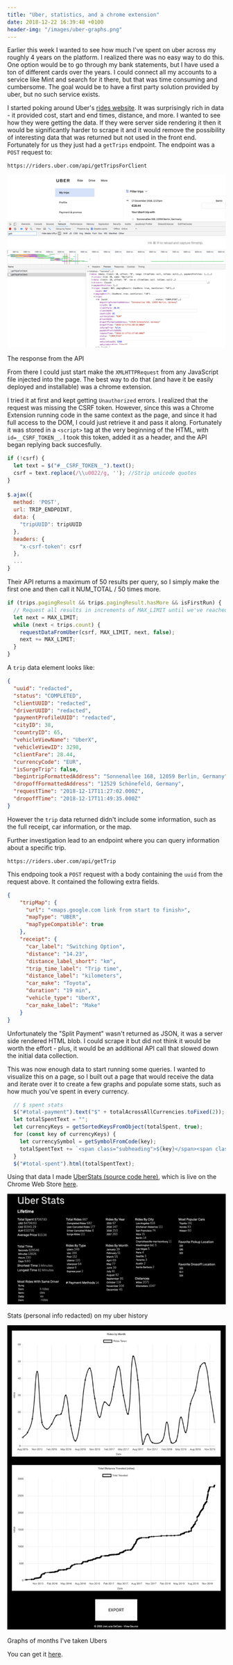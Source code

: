 ```yaml
---
title: "Uber, statistics, and a chrome extension"
date: 2018-12-22 16:39:48 +0100
header-img: "/images/uber-graphs.png"
---
```

<style>
    {%  include main.css  %}
</style>

Earlier this week I wanted to see how much I've spent on uber across my roughly 4 years on the platform. I realized there was no easy way to do this. One option would be to go through my bank statements, but I have used a ton of different cards over the years. I could connect all my accounts to a service like Mint and search for it there, but that was time consuming and cumbersome. The goal would be to have a first party solution provided by uber, but no such service exists. 

I started poking around Uber's [rides website](https://riders.uber.com/trips). It was surprisingly rich in data - it provided cost, start and end times, distance, and more. I wanted to see how they were getting the data. If they were server side rendering it then it would be significantly harder to scrape it and it would remove the possibility of interesting data that was returned but not used in the front end. Fortunately for us they just had a `getTrips` endpoint. The endpoint was a `POST` request to:

```
https://riders.uber.com/api/getTripsForClient
```

<picture class="centered-image">
  <source srcset="/images/uber-netrequest.webp" type="image/webp">
  <source srcset="/images/uber-netrequest.png" type="image/jpeg"> 
  <img class="centered-image" src="/images/uber-netrequest.png">
</picture>
<p class="footnote">The response from the API</p>

From there I could just start make the `XMLHTTPRequest` from any JavaScript file injected into the page. The best way to do that (and have it be easily deployed and installable) was a chrome extension. 

I tried it at first and kept getting `Unauthorized` errors. I realized that the request was missing the CSRF token. However, since this was a Chrome Extension running code in the same context as the page, and since it had full access to the DOM, I could just retrieve it and pass it along. Fortunately it was stored in a `<script>` tag at the very beginning of the HTML, with `id=__CSRF_TOKEN__`. I took this token, added it as a header, and the API began replying back succesfully. 

```js
if (!csrf) {
  let text = $("#__CSRF_TOKEN__").text();
  csrf = text.replace(/\\u0022/g, ''); //Strip unicode quotes
} 

$.ajax({
  method: 'POST',
  url: TRIP_ENDPOINT,
  data: {
    "tripUUID": tripUUID
  },
  headers: {
    "x-csrf-token": csrf
  },
  ...
}
```
Their API returns a maximum of 50 results per query, so I simply make the first one and then call it NUM_TOTAL / 50 times more. 

```js
if (trips.pagingResult && trips.pagingResult.hasMore && isFirstRun) {
  // Request all results in increments of MAX_LIMIT until we've reached the total amount of trips
  let next = MAX_LIMIT;
  while (next < trips.count) {
    requestDataFromUber(csrf, MAX_LIMIT, next, false);
    next += MAX_LIMIT;
  }
}
```

A `trip` data element looks like:

```json
{
  "uuid": "redacted",
  "status": "COMPLETED",
  "clientUUID": "redacted",
  "driverUUID": "redacted",
  "paymentProfileUUID": "redacted",
  "cityID": 38,
  "countryID": 65,
  "vehicleViewName": "UberX",
  "vehicleViewID": 3298,
  "clientFare": 28.44,
  "currencyCode": "EUR",
  "isSurgeTrip": false,
  "begintripFormattedAddress": "Sonnenallee 168, 12059 Berlin, Germany",
  "dropoffFormattedAddress": "12529 Schönefeld, Germany",
  "requestTime": "2018-12-17T11:27:02.000Z",
  "dropoffTime": "2018-12-17T11:49:35.000Z"
}
```

However the `trip` data returned didn't include some information, such as the full receipt, car information, or the map. 

Further investigation lead to an endpoint where you can query information about a specific trip.

```
https://riders.uber.com/api/getTrip
```

This endpoing took a `POST` request with a body containing the `uuid` from the request above. It contained the following extra fields.

```json
{
	"tripMap": {
	  "url": "<maps.google.com link from start to finish>",
	  "mapType": "UBER",
	  "mapTypeCompatible": true
	},
	"receipt": {
	  "car_label": "Switching Option",
	  "distance": "14.23",
	  "distance_label_short": "km",
	  "trip_time_label": "Trip time",
	  "distance_label": "kilometers",
	  "car_make": "Toyota",
	  "duration": "19 min",
	  "vehicle_type": "UberX",
	  "car_make_label": "Make"
	}
}
```

Unfortunately the "Split Payment" wasn't returned as JSON, it was a server side rendered HTML blob. I could scrape it but did not think it would be worth the effort - plus, it would be an additional API call that slowed down the initial data collection.

This was now enough data to start running some queries. I wanted to visualize this on a page, so I built out a page that would receive the data and iterate over it to create a few graphs and populate some stats, such as how much you've spent in every currency.

```js
  // $ spent stats
  $("#total-payment").text("$" + totalAcrossAllCurrencies.toFixed(2));
  let totalSpentText = "";
  let currencyKeys = getSortedKeysFromObject(totalSpent, true);
  for (const key of currencyKeys) {
    let currencySymbol = getSymbolFromCode(key);
    totalSpentText += `<span class="subheading">${key}</span><span class="stat"> ${currencySymbol + totalSpent[key].toFixed(2)}</span><br>`;
  }
  $("#total-spent").html(totalSpentText);
``` 

Using that data I made [UberStats (source code here)](https://github.com/jonluca/Uber-Trip-Stats), which is live on the Chrome Web Store [here](https://chrome.google.com/webstore/detail/uber-trip-stats/kddlnbejbpknoedebeojobofnbdfhpnm?ref=producthunt).

<picture class="centered-image">
  <source srcset="/images/uber.webp" type="image/webp">
  <source srcset="/images/uber.png" type="image/jpeg"> 
  <img class="centered-image" src="/images/uber.png">
</picture>
<p class="footnote">Stats (personal info redacted) on my uber history</p>

<picture class="centered-image">
  <source srcset="/images/uber-graphs.webp" type="image/webp">
  <source srcset="/images/uber-graphs.png" type="image/jpeg"> 
  <img class="centered-image" src="/images/uber-graphs.png">
</picture>
<p class="footnote">Graphs of months I've taken Ubers</p>

You can get it [here](https://chrome.google.com/webstore/detail/uber-trip-stats/kddlnbejbpknoedebeojobofnbdfhpnm).